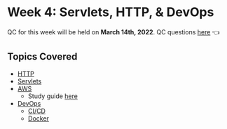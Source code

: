 # Week 4: Servlets, HTTP, & DevOps
QC for this week will be held on **March 14th, 2022**. QC questions [here](https://github.com/220214-Enterprise-Angular/demos/blob/main/4-servlets-devops/qc-questions.md) 👈

## Topics Covered
- [HTTP](https://github.com/220214-Enterprise-Angular/demos/blob/main/4-servlets-devops/notes/http.md)
- [Servlets](https://github.com/220214-Enterprise-Angular/demos/blob/main/4-servlets-devops/qc-questions.md#servlets)
- [AWS](https://github.com/220214-Enterprise-Angular/demos/blob/main/4-servlets-devops/qc-questions.md#aws)
  - Study guide [here](https://github.com/220214-Enterprise-Angular/demos/blob/main/4-servlets-devops/notes/aws.md)
- [DevOps]()
  - [CI/CD]()
  - [Docker]()

<br>
